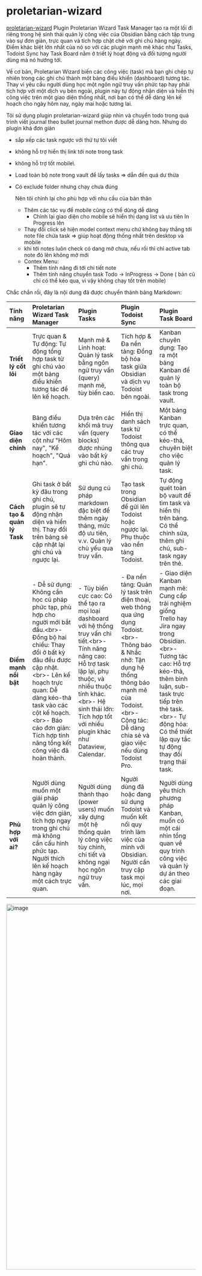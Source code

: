 # proletarian-wizard
[proletarian-wizard](https://www.obsidianstats.com/plugins/proletarian-wizard)
Plugin Proletarian Wizard Task Manager tạo ra một lối đi riêng trong hệ sinh thái quản lý công việc của Obsidian bằng cách tập trung vào sự đơn giản, trực quan và tích hợp chặt chẽ với ghi chú hàng ngày. Điểm khác biệt lớn nhất của nó so với các plugin mạnh mẽ khác như Tasks, Todoist Sync hay Task Board nằm ở triết lý hoạt động và đối tượng người dùng mà nó hướng tới.

Về cơ bản, Proletarian Wizard biến các công việc (task) mà bạn ghi chép tự nhiên trong các ghi chú thành một bảng điều khiển (dashboard) tương tác. Thay vì yêu cầu người dùng học một ngôn ngữ truy vấn phức tạp hay phải tích hợp với một dịch vụ bên ngoài, plugin này tự động nhận diện và hiển thị công việc trên một giao diện thống nhất, nơi bạn có thể dễ dàng lên kế hoạch cho ngày hôm nay, ngày mai hoặc tương lai.


Tôi sử dụng plugin proletarian-wizard giúp nhìn và chuyển todo trong quá trình viết journal theo bullet journal methon được dễ dàng hơn.
Nhưng do plugin khá đơn giản
- sắp xếp các task ngược với thứ tự tôi viết
- không hỗ trợ hiển thị link tới note trong task
- không hỗ trợ tốt mobile\
- Load toàn bộ note trong vault để lấy tasks => dẫn đến quá dư thừa
- Có exclude folder nhưng chạy chưa đúng

  Nên tôi chỉnh lại cho phù hợp với nhu cầu của bản thân
  - Thêm các tác vụ để mobile cũng có thể dùng dễ dàng
    - Chỉnh lại giao diện cho mobile sẽ hiển thị dạng list và ưu tiên In Progress lên
  - Thay đổi click sẽ hiện model context menu chứ không bay thẳng tới note file chứa task => giúp hoạt động thống nhất trên desktop và mobile
  - khi tới notes luôn check có dang mở chưa, nếu rồi thì chỉ active tab note đó lên không mở mới
  - Contex Menu:
    - Thêm tính năng đi tới chi tiết note
    - Thêm tính năng chuyển task Todo -> InProgress -> Done ( bản cũ chỉ có thể kéo qua, vì vậy không chạy tốt trên mobile)
   
Chắc chắn rồi, đây là nội dung đã được chuyển thành bảng Markdown:

| Tính năng | Proletarian Wizard Task Manager | Plugin Tasks | Plugin Todoist Sync | Plugin Task Board |
| :--- | :--- | :--- | :--- | :--- |
| **Triết lý cốt lõi** | Trực quan & Tự động: Tự động tổng hợp task từ ghi chú vào một bảng điều khiển tương tác để lên kế hoạch. | Mạnh mẽ & Linh hoạt: Quản lý task bằng ngôn ngữ truy vấn (query) mạnh mẽ, tùy biến cao. | Tích hợp & Đa nền tảng: Đồng bộ hóa task giữa Obsidian và dịch vụ Todoist bên ngoài. | Kanban chuyên dụng: Tạo ra một bảng Kanban để quản lý toàn bộ task trong vault. |
| **Giao diện chính** | Bảng điều khiển tương tác với các cột như "Hôm nay", "Kế hoạch", "Quá hạn". | Dựa trên các khối mã truy vấn (query blocks) được nhúng vào bất kỳ ghi chú nào. | Hiển thị danh sách task từ Todoist thông qua các truy vấn trong ghi chú. | Một bảng Kanban trực quan, có thể kéo-thả, chuyên biệt cho việc quản lý task. |
| **Cách tạo & quản lý Task** | Ghi task ở bất kỳ đâu trong ghi chú, plugin sẽ tự động nhận diện và hiển thị. Thay đổi trên bảng sẽ cập nhật lại ghi chú và ngược lại. | Sử dụng cú pháp markdown đặc biệt để thêm ngày tháng, mức độ ưu tiên, v.v. Quản lý chủ yếu qua truy vấn. | Tạo task trong Obsidian để gửi lên Todoist hoặc ngược lại. Phụ thuộc vào nền tảng Todoist. | Tự động quét toàn bộ vault để tìm task và hiển thị trên bảng. Có thể chỉnh sửa, thêm ghi chú, sub-task ngay trên thẻ. |
| **Điểm mạnh nổi bật** | - Dễ sử dụng: Không cần học cú pháp phức tạp, phù hợp cho người mới bắt đầu.\<br\>- Đồng bộ hai chiều: Thay đổi ở bất kỳ đâu đều được cập nhật.\<br\>- Lên kế hoạch trực quan: Dễ dàng kéo-thả task vào các cột kế hoạch.\<br\>- Báo cáo đơn giản: Tích hợp tính năng tổng kết công việc đã hoàn thành. | - Tùy biến cực cao: Có thể tạo ra mọi loại dashboard với hệ thống truy vấn chi tiết.\<br\>- Tính năng nâng cao: Hỗ trợ task lặp lại, phụ thuộc, và nhiều thuộc tính khác.\<br\>- Hệ sinh thái lớn: Tích hợp tốt với nhiều plugin khác như Dataview, Calendar. | - Đa nền tảng: Quản lý task trên điện thoại, web thông qua ứng dụng Todoist.\<br\>- Thông báo & Nhắc nhở: Tận dụng hệ thống thông báo mạnh mẽ của Todoist.\<br\>- Cộng tác: Dễ dàng chia sẻ và giao việc nếu dùng Todoist Pro. | - Giao diện Kanban mạnh mẽ: Cung cấp trải nghiệm giống Trello hay Jira ngay trong Obsidian.\<br\>- Tương tác cao: Hỗ trợ kéo-thả, thêm bình luận, sub-task trực tiếp trên thẻ task.\<br\>- Tự động hóa: Có thể thiết lập quy tắc tự động thay đổi trạng thái task. |
| **Phù hợp với ai?** | Người dùng muốn một giải pháp quản lý công việc đơn giản, tích hợp ngay trong ghi chú mà không cần cấu hình phức tạp. Người thích lên kế hoạch hàng ngày một cách trực quan. | Người dùng thành thạo (power users) muốn xây dựng một hệ thống quản lý công việc tùy chỉnh, chi tiết và không ngại học ngôn ngữ truy vấn. | Người dùng đã hoặc đang sử dụng Todoist và muốn kết nối quy trình làm việc của mình với Obsidian. Người cần truy cập task mọi lúc, mọi nơi. | Người dùng yêu thích phương pháp Kanban, muốn có một cái nhìn tổng quan về quy trình công việc và quản lý dự án theo các giai đoạn. |

<img width="1842" height="969" alt="image" src="https://github.com/user-attachments/assets/9fe52aba-fef3-4997-a6d8-e6ee07dd9a60" />


